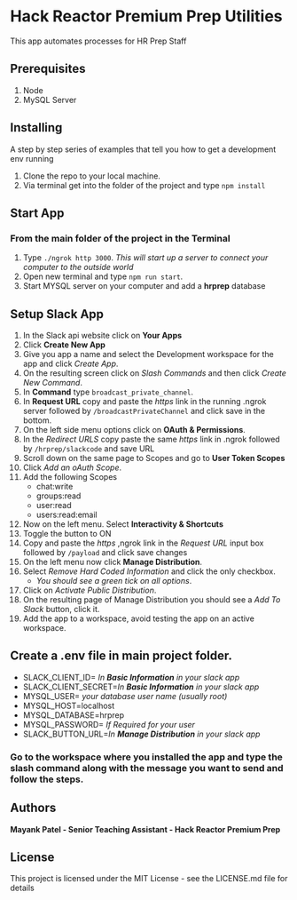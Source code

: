 # Hack Reactor Premium Prep Utilities
This app automates processes for HR Prep Staff

## Prerequisites
 1. Node
 2. MySQL Server


## Installing
A step by step series of examples that tell you how to get a development env running
 1. Clone the repo to your local machine.
 2. Via terminal get into the folder of the project and type `npm install`

## Start App
### From the main folder of the project in the Terminal
 1. Type `./ngrok http 3000`. 
   *This will start up a server to connect your computer to the outside world*
 2. Open new terminal and type `npm run start`.
 3. Start MYSQL server on your computer and add a **hrprep** database

## Setup Slack App
 1. In the Slack api website click on **Your Apps**
 2. Click **Create New App**
 3. Give you app a name and select the Development workspace for the app and click *Create App*.
 4. On the resulting screen click on *Slash Commands* and then click *Create New Command*.
 5. In **Command** type `broadcast_private_channel`.
 6. In **Request URL** copy and paste the *https* link in the running .ngrok server followed by `/broadcastPrivateChannel` and click save in the bottom.
 7. On the left side menu options click on **OAuth & Permissions**.
 8. In the *Redirect URLS* copy paste the same *https* link in .ngrok followed by `/hrprep/slackcode` and save URL
 9. Scroll down on the same page to Scopes and go to **User Token Scopes**
 10. Click *Add an oAuth Scope*.
 11. Add the following Scopes
     * chat:write
     * groups:read
     * user:read
     * users:read:email
12. Now on the left menu. Select **Interactivity & Shortcuts**
13. Toggle the button to ON
14. Copy and paste the *https* ,ngrok link in the *Request URL* input box followed by `/payload` and click save changes
15. On the left menu now click **Manage Distribution**.
16. Select *Remove Hard Coded Information* and click the only checkbox.
    * *You should see a green tick on all options*.
17. Click on *Activate Public Distribution*.
18. On the resulting page of Manage Distribution you should see a *Add To Slack* button, click it.
19. Add the app to a workspace, avoid testing the app on an active workspace.

## Create a .env file in main project folder.
   - SLACK_CLIENT_ID= *In **Basic Information** in your slack app*
   - SLACK_CLIENT_SECRET=*In **Basic Information** in your slack app*
   - MYSQL_USER= *your database user name (usually root)*
   - MYSQL_HOST=localhost
   - MYSQL_DATABASE=hrprep
   - MYSQL_PASSWORD= *If Required for your user*
   - SLACK_BUTTON_URL=*In **Manage Distribution** in your slack app*

### Go to the workspace where you installed the app and type the slash command along with the message you want to send and follow the steps.


## Authors
**Mayank Patel - Senior Teaching Assistant - Hack Reactor Premium Prep**

## License
This project is licensed under the MIT License - see the LICENSE.md file for details



